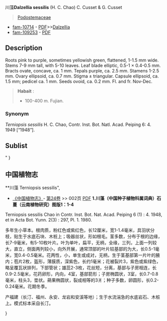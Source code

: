 川藻**Dalzellia sessilis** (H. C. Chao) C. Cusset & G. Cusset

> [Podostemaceae](http://www.iplant.cn/info/Podostemaceae?t=foc)
* [fam-10714](http://www.iplant.cn/foc/fam/10714) - [PDF](http://www.iplant.cn/foc/pdf/Podostemaceae.pdf)>>[Dalzellia](http://www.iplant.cn/info/Dalzellia?t=foc)
* [fam-109253](http://www.iplant.cn/foc/fam/109253) - [PDF](http://www.iplant.cn/foc/pdf/Dalzellia.pdf)

## Description

Roots pink to purple, sometimes yellowish green, flattened, 1-1.5 mm wide. Stems 7-9 mm tall, with 5-10 leaves. Leaf blade elliptic, 0.5-1 × 0.4-0.5 mm. Bracts ovate, concave, ca. 1 mm. Tepals purple, ca. 2.5 mm. Stamens 1-2.5 mm. Ovary ellipsoid, ca. 0.7 mm. Stigma ± triangular. Capsule ellipsoid, ca. 1.5 mm; pedicel ca. 1 mm. Seeds ovoid, ca. 0.2 mm. Fl. and fr. Nov-Dec.


> **Habait** : 
>* 100-400 m. Fujian.

### Synonym
*Terniopsis* *sessilis* H. C. Chao, Contr. Inst. Bot. Natl. Acad. Peiping 6: 4. 1949 [“1948”].


## Sublist
"
}
## 中国植物志



**川藻 Terniopsis sessilis",


* [《中国植物志》](http://www.iplant.cn/frps)- [第24卷](http://www.iplant.cn/frps/vol/24) >> 002页 [PDF](http://www.iplant.cn/frps/pdf/24/002.pdf)
**1.川藻（中国种子植物科属词典）石蔓（云南植物研究）图版1：1-4**

Terniopsis sessilis Chao in Contr. Inst. Bot. Nat. Acad. Peiping 6 (1) : 4. 1948, et in Acta Bot. Yunn. 2(3) : 297, Pl. 1. 1980.

多年生小草本。根肉质，粉红色或紫红色，长12厘米，宽1-1.4毫米，具羽状分枝，贴生于水底石块、木桩上；吸器丝状，形如根毛。茎多数，分布于根的边缘，长7-9毫米，有5-10枚叶片。叶为单叶，扁平，无柄，全缘，三列，上面一列较大，直立，侧面两列较小，向外开展，通常顶部的叶片较基部的为大，长0.5-1毫米，宽0.4-0.5毫米。花两性，小，单生或成对，无柄，生于茎基部第一片叶的腋内；苞片2枚，盔形，薄膜质，深紫色，长约1毫米；花被裂片3，紫色或紫绿色，略呈覆瓦状排列，下部管状；雄蕊2-3枚，花丝短，分离，基部与子房相连，长0.9-2.5毫米，花药卵形，内向，4室，基部箭形；子房椭圆状，3室，长0.7-0.8毫米，柱头3，垫状。蒴果椭圆状，裂成相等的3爿；种子多数，卵圆形，长0.2-0.24毫米。花期冬季。

产福建（长汀、福州、永安、龙岩和安溪等地）；生于水流湍急的水底岩石、木桩上。模式标本采自长汀。



}